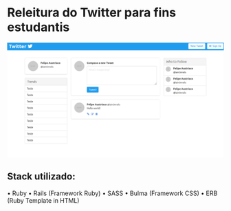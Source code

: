 # Releitura do Twitter para fins estudantis


![](https://github.com/w1redl4in/Twitter-Clone/blob/master/screenshots/twitter2.png)

## Stack utilizado:
• Ruby
• Rails (Framework Ruby)
• SASS
• Bulma (Framework CSS)
• ERB (Ruby Template in HTML)
